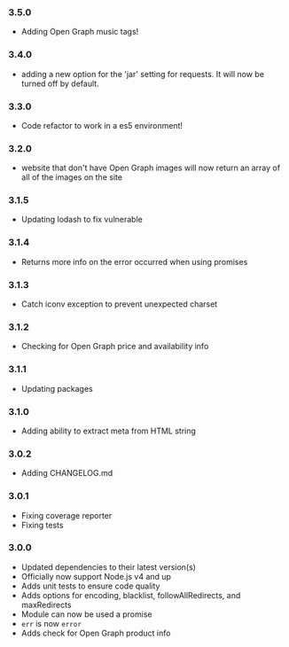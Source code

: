 ### 3.5.0
- Adding Open Graph music tags!

### 3.4.0
- adding a new option for the 'jar' setting for requests. It will now be turned off by default.

### 3.3.0
- Code refactor to work in a es5 environment!

### 3.2.0
- website that don't have Open Graph images will now return an array of all of the images on the site

### 3.1.5
- Updating lodash to fix vulnerable

### 3.1.4
- Returns more info on the error occurred when using promises

### 3.1.3
- Catch iconv exception to prevent unexpected charset 

### 3.1.2
- Checking for Open Graph price and availability info

### 3.1.1
- Updating packages

### 3.1.0
- Adding ability to extract meta from HTML string

### 3.0.2
- Adding CHANGELOG.md

### 3.0.1
- Fixing coverage reporter
- Fixing tests

### 3.0.0
- Updated dependencies to their latest version(s)
- Officially now support Node.js v4 and up
- Adds unit tests to ensure code quality
- Adds options for encoding, blacklist, followAllRedirects, and maxRedirects
- Module can now be used a promise
- `err` is now `error`
- Adds check for Open Graph product info
